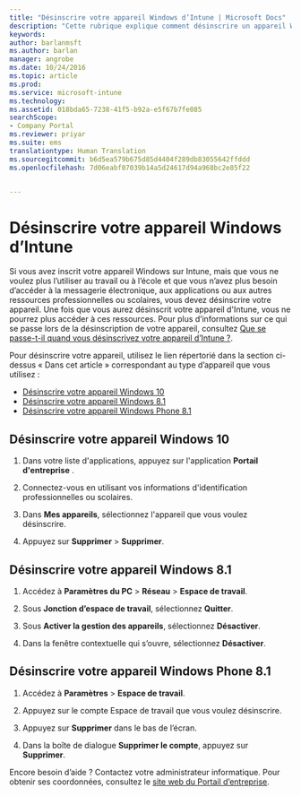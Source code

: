 ```yaml
---
title: "Désinscrire votre appareil Windows d’Intune | Microsoft Docs"
description: "Cette rubrique explique comment désinscrire un appareil Windows d’Intune"
keywords: 
author: barlanmsft
ms.author: barlan
manager: angrobe
ms.date: 10/24/2016
ms.topic: article
ms.prod: 
ms.service: microsoft-intune
ms.technology: 
ms.assetid: 018bda65-7238-41f5-b92a-e5f67b7fe085
searchScope:
- Company Portal
ms.reviewer: priyar
ms.suite: ems
translationtype: Human Translation
ms.sourcegitcommit: b6d5ea579b675d85d4404f289db83055642ffddd
ms.openlocfilehash: 7d06eabf07039b14a5d24617d94a968bc2e85f22


---
```



# <a name="unenroll-your-windows-device-from-intune"></a>Désinscrire votre appareil Windows d’Intune

Si vous avez inscrit votre appareil Windows sur Intune, mais que vous ne voulez plus l’utiliser au travail ou à l’école et que vous n’avez plus besoin d’accéder à la messagerie électronique, aux applications ou aux autres ressources professionnelles ou scolaires, vous devez désinscrire votre appareil. Une fois que vous aurez désinscrit votre appareil d'Intune, vous ne pourrez plus accéder à ces ressources. Pour plus d’informations sur ce qui se passe lors de la désinscription de votre appareil, consultez [Que se passe-t-il quand vous désinscrivez votre appareil d’Intune ?](what-happens-if-you-unenroll-your-device-from-intune-windows.md).

Pour désinscrire votre appareil, utilisez le lien répertorié dans la section ci-dessus « Dans cet article » correspondant au type d’appareil que vous utilisez :

-   [Désinscrire votre appareil Windows 10](#unenroll-your-windows-10-device)
-   [Désinscrire votre appareil Windows 8.1](#unenroll-your-windows-8-1-computer)
-   [Désinscrire votre appareil Windows Phone 8.1](#unenroll-your-windows-phone-8-1-device)

## <a name="unenroll-your-windows-10-device"></a>Désinscrire votre appareil Windows 10

1.  Dans votre liste d'applications, appuyez sur l'application **Portail d'entreprise** .

2.  Connectez-vous en utilisant vos informations d'identification professionnelles ou scolaires.

3.  Dans **Mes appareils**, sélectionnez l'appareil que vous voulez désinscrire.

4.  Appuyez sur **Supprimer** &gt; **Supprimer**.

## <a name="unenroll-your-windows-81-computer"></a>Désinscrire votre appareil Windows 8.1

1.  Accédez à **Paramètres du PC** &gt; **Réseau** &gt; **Espace de travail**.

2.  Sous **Jonction d’espace de travail**, sélectionnez **Quitter**.

3.  Sous **Activer la gestion des appareils**, sélectionnez **Désactiver**.

4.  Dans la fenêtre contextuelle qui s’ouvre, sélectionnez **Désactiver**.

## <a name="unenroll-your-windows-phone-81-device"></a>Désinscrire votre appareil Windows Phone 8.1

1.  Accédez à **Paramètres** &gt; **Espace de travail**.

2.  Appuyez sur le compte Espace de travail que vous voulez désinscrire.

3.  Appuyez sur **Supprimer** dans le bas de l’écran.

4.  Dans la boîte de dialogue **Supprimer le compte**, appuyez sur **Supprimer**.

Encore besoin d’aide ? Contactez votre administrateur informatique. Pour obtenir ses coordonnées, consultez le [site web du Portail d’entreprise](http://portal.manage.microsoft.com).



<!--HONumber=Dec16_HO2-->


